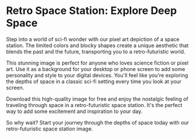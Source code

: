 <!--font:Open Sans-->

# Retro Space Station: Explore Deep Space

Step into a world of sci-fi wonder with our pixel art depiction of a space station. The limited colors and blocky shapes create a unique aesthetic that blends the past and the future, transporting you to a retro-futuristic world.

This stunning image is perfect for anyone who loves science fiction or pixel art. Use it as a background for your desktop or phone screen to add some personality and style to your digital devices. You'll feel like you're exploring the depths of space in a classic sci-fi setting every time you look at your screen.

Download this high-quality image for free and enjoy the nostalgic feeling of traveling through space in a retro-futuristic space station. It's the perfect way to add some excitement and inspiration to your day.

So why wait? Start your journey through the depths of space today with our retro-futuristic space station image.

<!--

Write me markdown content of website with wallpaper:

"A pixel art depiction of a space station, with blocky shapes and limited colors that create a retro and futuristic feel."

The header of the page should not be copy of the text but rather a real content of the website which is using this wallpaper.


---


# Retro-Futuristic Space Station Wallpaper

Decorate your desktop or phone screen with a pixel art depiction of a space station that will transport you to a world of retro-futuristic vibes. The limited colors and blocky shapes of this wallpaper create a unique aesthetic that blends the past and the future.

Download this high-quality wallpaper for free and enjoy the nostalgic feeling of exploring the depths of space in a classic sci-fi setting. Whether you're a fan of pixel art, science fiction, or just want to add some personality to your digital devices, this wallpaper is sure to impress.

So why wait? Add a touch of retro-futuristic style to your screens today with this stunning space station wallpaper.


---


Heading should not include word "wallpaper". The website should not be about the wallpaper itself, wallpaper is just a related background, rewrite whole content.


---


# Explore the Depths of Space with a Retro-Futuristic Space Station

Step into a world of sci-fi wonder with our pixel art depiction of a space station. The limited colors and blocky shapes create a unique aesthetic that blends the past and the future, transporting you to a retro-futuristic world.

This stunning image is perfect for anyone who loves science fiction or pixel art. Use it as a background for your desktop or phone screen to add some personality and style to your digital devices. You'll feel like you're exploring the depths of space in a classic sci-fi setting every time you look at your screen.

Download this high-quality image for free and enjoy the nostalgic feeling of traveling through space in a retro-futuristic space station. It's the perfect way to add some excitement and inspiration to your day.

So why wait? Start your journey through the depths of space today with our retro-futuristic space station image.


---


Write me a Google font which is best fitting for the website.

Pick from the list:
- Cormorant Garamond
- Exo 2
- Poppins
- Dancing Script
- Orbitron
- Lato
- Cinzel Decorative
- Inter
- Great Vibes
- Raleway
- Roboto
- Montserrat
- Futura
- Playfair Display
- Alegreya
- Lobster
- Cabin
- IBM Plex Sans
- Open Sans
- Barlow Condensed
- Cinzel
- Creepster


Write just the font name nothing else.


---


Open Sans

-->
